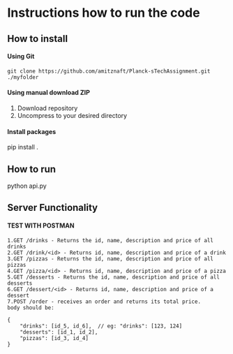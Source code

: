 
# Instructions how to run the code

## How to install
#### Using Git
```
git clone https://github.com/amitznaft/Planck-sTechAssignment.git ./myfolder
```
#### Using manual download ZIP
1. Download repository
2. Uncompress to your desired directory

#### Install packages 
pip install . 

## How to run
python api.py

## Server Functionality
#### TEST WITH POSTMAN 
```
1.GET /drinks - Returns the id, name, description and price of all drinks
2.GET /drink/<id> - Returns id, name, description and price of a drink
3.GET /pizzas - Returns the id, name, description and price of all pizzas
4.GET /pizza/<id> - Returns id, name, description and price of a pizza
5.GET /desserts - Returns the id, name, description and price of all desserts
6.GET /dessert/<id> - Returns id, name, description and price of a dessert
7.POST /order - receives an order and returns its total price.
body should be:
```

```
{
    "drinks": [id_5, id_6],  // eg: "drinks": [123, 124] 
    "desserts": [id_1, id_2],
    "pizzas": [id_3, id_4]
}
```
